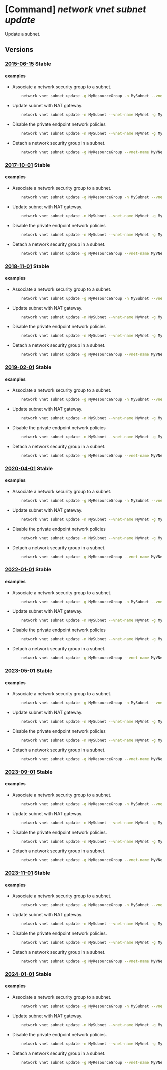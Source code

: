 # [Command] _network vnet subnet update_

Update a subnet.

## Versions

### [2015-06-15](/Resources/mgmt-plane/L3N1YnNjcmlwdGlvbnMve30vcmVzb3VyY2Vncm91cHMve30vcHJvdmlkZXJzL21pY3Jvc29mdC5uZXR3b3JrL3ZpcnR1YWxuZXR3b3Jrcy97fS9zdWJuZXRzL3t9/2015-06-15.xml) **Stable**

<!-- mgmt-plane /subscriptions/{}/resourcegroups/{}/providers/microsoft.network/virtualnetworks/{}/subnets/{} 2015-06-15 -->

#### examples

- Associate a network security group to a subnet.
    ```bash
        network vnet subnet update -g MyResourceGroup -n MySubnet --vnet-name MyVNet --network-security-group MyNsg
    ```

- Update subnet with NAT gateway.
    ```bash
        network vnet subnet update -n MySubnet --vnet-name MyVnet -g MyResourceGroup --nat-gateway MyNatGateway --address-prefixes "10.0.0.0/21"
    ```

- Disable the private endpoint network policies
    ```bash
        network vnet subnet update -n MySubnet --vnet-name MyVnet -g MyResourceGroup --disable-private-endpoint-network-policies
    ```

- Detach a network security group in a subnet.
    ```bash
        network vnet subnet update -g MyResourceGroup --vnet-name MyVNet -n MySubnet --nsg null
    ```

### [2017-10-01](/Resources/mgmt-plane/L3N1YnNjcmlwdGlvbnMve30vcmVzb3VyY2Vncm91cHMve30vcHJvdmlkZXJzL21pY3Jvc29mdC5uZXR3b3JrL3ZpcnR1YWxuZXR3b3Jrcy97fS9zdWJuZXRzL3t9/2017-10-01.xml) **Stable**

<!-- mgmt-plane /subscriptions/{}/resourcegroups/{}/providers/microsoft.network/virtualnetworks/{}/subnets/{} 2017-10-01 -->

#### examples

- Associate a network security group to a subnet.
    ```bash
        network vnet subnet update -g MyResourceGroup -n MySubnet --vnet-name MyVNet --network-security-group MyNsg
    ```

- Update subnet with NAT gateway.
    ```bash
        network vnet subnet update -n MySubnet --vnet-name MyVnet -g MyResourceGroup --nat-gateway MyNatGateway --address-prefixes "10.0.0.0/21"
    ```

- Disable the private endpoint network policies
    ```bash
        network vnet subnet update -n MySubnet --vnet-name MyVnet -g MyResourceGroup --disable-private-endpoint-network-policies
    ```

- Detach a network security group in a subnet.
    ```bash
        network vnet subnet update -g MyResourceGroup --vnet-name MyVNet -n MySubnet --nsg null
    ```

### [2018-11-01](/Resources/mgmt-plane/L3N1YnNjcmlwdGlvbnMve30vcmVzb3VyY2Vncm91cHMve30vcHJvdmlkZXJzL21pY3Jvc29mdC5uZXR3b3JrL3ZpcnR1YWxuZXR3b3Jrcy97fS9zdWJuZXRzL3t9/2018-11-01.xml) **Stable**

<!-- mgmt-plane /subscriptions/{}/resourcegroups/{}/providers/microsoft.network/virtualnetworks/{}/subnets/{} 2018-11-01 -->

#### examples

- Associate a network security group to a subnet.
    ```bash
        network vnet subnet update -g MyResourceGroup -n MySubnet --vnet-name MyVNet --network-security-group MyNsg
    ```

- Update subnet with NAT gateway.
    ```bash
        network vnet subnet update -n MySubnet --vnet-name MyVnet -g MyResourceGroup --nat-gateway MyNatGateway --address-prefixes "10.0.0.0/21"
    ```

- Disable the private endpoint network policies
    ```bash
        network vnet subnet update -n MySubnet --vnet-name MyVnet -g MyResourceGroup --disable-private-endpoint-network-policies
    ```

- Detach a network security group in a subnet.
    ```bash
        network vnet subnet update -g MyResourceGroup --vnet-name MyVNet -n MySubnet --nsg null
    ```

### [2019-02-01](/Resources/mgmt-plane/L3N1YnNjcmlwdGlvbnMve30vcmVzb3VyY2Vncm91cHMve30vcHJvdmlkZXJzL21pY3Jvc29mdC5uZXR3b3JrL3ZpcnR1YWxuZXR3b3Jrcy97fS9zdWJuZXRzL3t9/2019-02-01.xml) **Stable**

<!-- mgmt-plane /subscriptions/{}/resourcegroups/{}/providers/microsoft.network/virtualnetworks/{}/subnets/{} 2019-02-01 -->

#### examples

- Associate a network security group to a subnet.
    ```bash
        network vnet subnet update -g MyResourceGroup -n MySubnet --vnet-name MyVNet --network-security-group MyNsg
    ```

- Update subnet with NAT gateway.
    ```bash
        network vnet subnet update -n MySubnet --vnet-name MyVnet -g MyResourceGroup --nat-gateway MyNatGateway --address-prefixes "10.0.0.0/21"
    ```

- Disable the private endpoint network policies
    ```bash
        network vnet subnet update -n MySubnet --vnet-name MyVnet -g MyResourceGroup --disable-private-endpoint-network-policies
    ```

- Detach a network security group in a subnet.
    ```bash
        network vnet subnet update -g MyResourceGroup --vnet-name MyVNet -n MySubnet --nsg null
    ```

### [2020-04-01](/Resources/mgmt-plane/L3N1YnNjcmlwdGlvbnMve30vcmVzb3VyY2Vncm91cHMve30vcHJvdmlkZXJzL21pY3Jvc29mdC5uZXR3b3JrL3ZpcnR1YWxuZXR3b3Jrcy97fS9zdWJuZXRzL3t9/2020-04-01.xml) **Stable**

<!-- mgmt-plane /subscriptions/{}/resourcegroups/{}/providers/microsoft.network/virtualnetworks/{}/subnets/{} 2020-04-01 -->

#### examples

- Associate a network security group to a subnet.
    ```bash
        network vnet subnet update -g MyResourceGroup -n MySubnet --vnet-name MyVNet --network-security-group MyNsg
    ```

- Update subnet with NAT gateway.
    ```bash
        network vnet subnet update -n MySubnet --vnet-name MyVnet -g MyResourceGroup --nat-gateway MyNatGateway --address-prefixes "10.0.0.0/21"
    ```

- Disable the private endpoint network policies
    ```bash
        network vnet subnet update -n MySubnet --vnet-name MyVnet -g MyResourceGroup --disable-private-endpoint-network-policies
    ```

- Detach a network security group in a subnet.
    ```bash
        network vnet subnet update -g MyResourceGroup --vnet-name MyVNet -n MySubnet --nsg null
    ```

### [2022-01-01](/Resources/mgmt-plane/L3N1YnNjcmlwdGlvbnMve30vcmVzb3VyY2Vncm91cHMve30vcHJvdmlkZXJzL21pY3Jvc29mdC5uZXR3b3JrL3ZpcnR1YWxuZXR3b3Jrcy97fS9zdWJuZXRzL3t9/2022-01-01.xml) **Stable**

<!-- mgmt-plane /subscriptions/{}/resourcegroups/{}/providers/microsoft.network/virtualnetworks/{}/subnets/{} 2022-01-01 -->

#### examples

- Associate a network security group to a subnet.
    ```bash
        network vnet subnet update -g MyResourceGroup -n MySubnet --vnet-name MyVNet --network-security-group MyNsg
    ```

- Update subnet with NAT gateway.
    ```bash
        network vnet subnet update -n MySubnet --vnet-name MyVnet -g MyResourceGroup --nat-gateway MyNatGateway --address-prefixes "10.0.0.0/21"
    ```

- Disable the private endpoint network policies
    ```bash
        network vnet subnet update -n MySubnet --vnet-name MyVnet -g MyResourceGroup --disable-private-endpoint-network-policies
    ```

- Detach a network security group in a subnet.
    ```bash
        network vnet subnet update -g MyResourceGroup --vnet-name MyVNet -n MySubnet --nsg null
    ```

### [2023-05-01](/Resources/mgmt-plane/L3N1YnNjcmlwdGlvbnMve30vcmVzb3VyY2Vncm91cHMve30vcHJvdmlkZXJzL21pY3Jvc29mdC5uZXR3b3JrL3ZpcnR1YWxuZXR3b3Jrcy97fS9zdWJuZXRzL3t9/2023-05-01.xml) **Stable**

<!-- mgmt-plane /subscriptions/{}/resourcegroups/{}/providers/microsoft.network/virtualnetworks/{}/subnets/{} 2023-05-01 -->

#### examples

- Associate a network security group to a subnet.
    ```bash
        network vnet subnet update -g MyResourceGroup -n MySubnet --vnet-name MyVNet --network-security-group MyNsg
    ```

- Update subnet with NAT gateway.
    ```bash
        network vnet subnet update -n MySubnet --vnet-name MyVnet -g MyResourceGroup --nat-gateway MyNatGateway --address-prefixes "10.0.0.0/21"
    ```

- Disable the private endpoint network policies
    ```bash
        network vnet subnet update -n MySubnet --vnet-name MyVnet -g MyResourceGroup --disable-private-endpoint-network-policies
    ```

- Detach a network security group in a subnet.
    ```bash
        network vnet subnet update -g MyResourceGroup --vnet-name MyVNet -n MySubnet --nsg null
    ```

### [2023-09-01](/Resources/mgmt-plane/L3N1YnNjcmlwdGlvbnMve30vcmVzb3VyY2Vncm91cHMve30vcHJvdmlkZXJzL21pY3Jvc29mdC5uZXR3b3JrL3ZpcnR1YWxuZXR3b3Jrcy97fS9zdWJuZXRzL3t9/2023-09-01.xml) **Stable**

<!-- mgmt-plane /subscriptions/{}/resourcegroups/{}/providers/microsoft.network/virtualnetworks/{}/subnets/{} 2023-09-01 -->

#### examples

- Associate a network security group to a subnet.
    ```bash
        network vnet subnet update -g MyResourceGroup -n MySubnet --vnet-name MyVNet --network-security-group MyNsg
    ```

- Update subnet with NAT gateway.
    ```bash
        network vnet subnet update -n MySubnet --vnet-name MyVnet -g MyResourceGroup --nat-gateway MyNatGateway --address-prefixes "10.0.0.0/21"
    ```

- Disable the private endpoint network policies.
    ```bash
        network vnet subnet update -n MySubnet --vnet-name MyVnet -g MyResourceGroup --private-endpoint-network-policies Disabled
    ```

- Detach a network security group in a subnet.
    ```bash
        network vnet subnet update -g MyResourceGroup --vnet-name MyVNet -n MySubnet --nsg null
    ```

### [2023-11-01](/Resources/mgmt-plane/L3N1YnNjcmlwdGlvbnMve30vcmVzb3VyY2Vncm91cHMve30vcHJvdmlkZXJzL21pY3Jvc29mdC5uZXR3b3JrL3ZpcnR1YWxuZXR3b3Jrcy97fS9zdWJuZXRzL3t9/2023-11-01.xml) **Stable**

<!-- mgmt-plane /subscriptions/{}/resourcegroups/{}/providers/microsoft.network/virtualnetworks/{}/subnets/{} 2023-11-01 -->

#### examples

- Associate a network security group to a subnet.
    ```bash
        network vnet subnet update -g MyResourceGroup -n MySubnet --vnet-name MyVNet --network-security-group MyNsg
    ```

- Update subnet with NAT gateway.
    ```bash
        network vnet subnet update -n MySubnet --vnet-name MyVnet -g MyResourceGroup --nat-gateway MyNatGateway --address-prefixes "10.0.0.0/21"
    ```

- Disable the private endpoint network policies.
    ```bash
        network vnet subnet update -n MySubnet --vnet-name MyVnet -g MyResourceGroup --private-endpoint-network-policies Disabled
    ```

- Detach a network security group in a subnet.
    ```bash
        network vnet subnet update -g MyResourceGroup --vnet-name MyVNet -n MySubnet --nsg null
    ```

### [2024-01-01](/Resources/mgmt-plane/L3N1YnNjcmlwdGlvbnMve30vcmVzb3VyY2Vncm91cHMve30vcHJvdmlkZXJzL21pY3Jvc29mdC5uZXR3b3JrL3ZpcnR1YWxuZXR3b3Jrcy97fS9zdWJuZXRzL3t9/2024-01-01.xml) **Stable**

<!-- mgmt-plane /subscriptions/{}/resourcegroups/{}/providers/microsoft.network/virtualnetworks/{}/subnets/{} 2024-01-01 -->

#### examples

- Associate a network security group to a subnet.
    ```bash
        network vnet subnet update -g MyResourceGroup -n MySubnet --vnet-name MyVNet --network-security-group MyNsg
    ```

- Update subnet with NAT gateway.
    ```bash
        network vnet subnet update -n MySubnet --vnet-name MyVnet -g MyResourceGroup --nat-gateway MyNatGateway --address-prefixes "10.0.0.0/21"
    ```

- Disable the private endpoint network policies.
    ```bash
        network vnet subnet update -n MySubnet --vnet-name MyVnet -g MyResourceGroup --private-endpoint-network-policies Disabled
    ```

- Detach a network security group in a subnet.
    ```bash
        network vnet subnet update -g MyResourceGroup --vnet-name MyVNet -n MySubnet --nsg null
    ```
